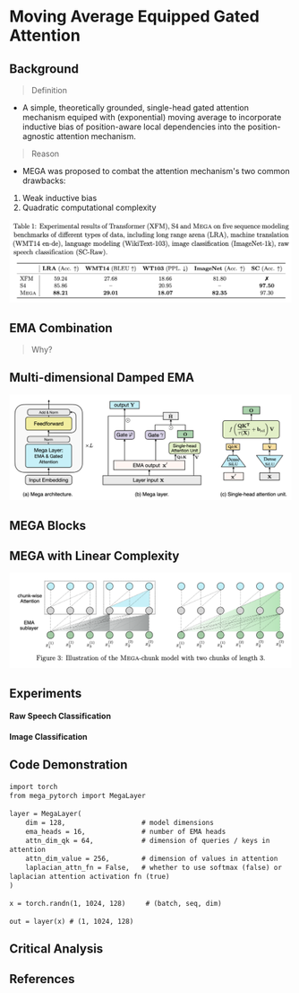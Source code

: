 # Moving Average Equipped Gated Attention

## Background

> Definition
* A simple, theoretically grounded, single-head gated attention mechanism equiped with (exponential) moving average to incorporate inductive bias of position-aware local dependencies into the position-agnostic attention mechanism.

> Reason
* MEGA was proposed to combat the attention mechanism's two common drawbacks:
1. Weak inductive bias
2. Quadratic computational complexity

![GitHub Logo](/Images/XFM.png)


## EMA Combination
> Why?



## Multi-dimensional Damped EMA
![GitHub Logo](/Images/MEGA.png)


##



## MEGA Blocks



## MEGA with Linear Complexity
![GitHub Logo](/Images/MEGA_Chunk.png)


## Experiments



#### Raw Speech Classification



#### Image Classification



## Code Demonstration

```
import torch
from mega_pytorch import MegaLayer

layer = MegaLayer(
    dim = 128,                   # model dimensions
    ema_heads = 16,              # number of EMA heads
    attn_dim_qk = 64,            # dimension of queries / keys in attention
    attn_dim_value = 256,        # dimension of values in attention
    laplacian_attn_fn = False,   # whether to use softmax (false) or laplacian attention activation fn (true)
)

x = torch.randn(1, 1024, 128)     # (batch, seq, dim)

out = layer(x) # (1, 1024, 128)
```


## Critical Analysis



## References


